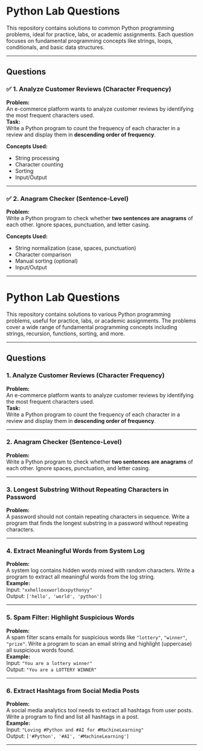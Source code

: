 # Python Lab Questions

This repository contains solutions to common Python programming problems, ideal for practice, labs, or academic assignments. Each question focuses on fundamental programming concepts like strings, loops, conditionals, and basic data structures.

---

## Questions

### ✅ 1. Analyze Customer Reviews (Character Frequency)

**Problem:**  
An e-commerce platform wants to analyze customer reviews by identifying the most frequent characters used.  
**Task:**  
Write a Python program to count the frequency of each character in a review and display them in **descending order of frequency**.

**Concepts Used:**  
- String processing  
- Character counting  
- Sorting  
- Input/Output

---

### ✅ 2. Anagram Checker (Sentence-Level)

**Problem:**  
Write a Python program to check whether **two sentences are anagrams** of each other. Ignore spaces, punctuation, and letter casing.

**Concepts Used:**  
- String normalization (case, spaces, punctuation)  
- Character comparison  
- Manual sorting (optional)  
- Input/Output

---

# Python Lab Questions

This repository contains solutions to various Python programming problems, useful for practice, labs, or academic assignments. The problems cover a wide range of fundamental programming concepts including strings, recursion, functions, sorting, and more.

---

## Questions

### 1. Analyze Customer Reviews (Character Frequency)

**Problem:**  
An e-commerce platform wants to analyze customer reviews by identifying the most frequent characters used.  
**Task:**  
Write a Python program to count the frequency of each character in a review and display them in **descending order of frequency**.

---

### 2. Anagram Checker (Sentence-Level)

**Problem:**  
Write a Python program to check whether **two sentences are anagrams** of each other. Ignore spaces, punctuation, and letter casing.

---

### 3. Longest Substring Without Repeating Characters in Password

**Problem:**  
A password should not contain repeating characters in sequence. Write a program that finds the longest substring in a password without repeating characters.

---

### 4. Extract Meaningful Words from System Log

**Problem:**  
A system log contains hidden words mixed with random characters. Write a program to extract all meaningful words from the log string.  
**Example:**  
Input: `"xxhelloxxworldxxpythonyy"`  
Output: `['hello', 'world', 'python']`

---

### 5. Spam Filter: Highlight Suspicious Words

**Problem:**  
A spam filter scans emails for suspicious words like `"lottery"`, `"winner"`, `"prize"`. Write a program to scan an email string and highlight (uppercase) all suspicious words found.  
**Example:**  
Input: `"You are a lottery winner"`  
Output: `"You are a LOTTERY WINNER"`

---

### 6. Extract Hashtags from Social Media Posts

**Problem:**  
A social media analytics tool needs to extract all hashtags from user posts. Write a program to find and list all hashtags in a post.  
**Example:**  
Input: `"Loving #Python and #AI for #MachineLearning"`  
Output: `['#Python', '#AI', '#MachineLearning']`

---